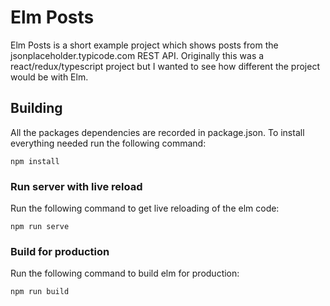 # Elm Posts

Elm Posts is a short example project which shows posts from the jsonplaceholder.typicode.com REST API. Originally this was a react/redux/typescript project but I wanted to see how different the project would be with Elm.

## Building

All the packages dependencies are recorded in package.json. To install everything needed run the following command: 
```
npm install
```

### Run server with live reload
Run the following command to get live reloading of the elm code:
```
npm run serve
```

### Build for production
Run the following command to build elm for production:
```
npm run build
```